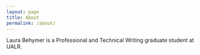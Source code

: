 ```yaml
---
layout: page
title: About
permalink: /about/
---
```


Laura Behymer is a Professional and Technical Writing graduate student at UALR. 
